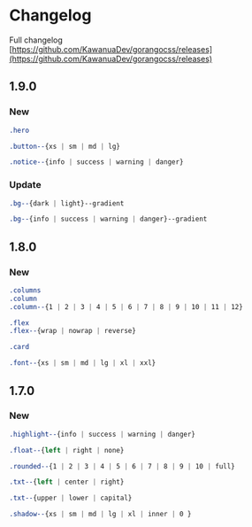 # Changelog

Full changelog  
[https://github.com/KawanuaDev/gorangocss/releases](https://github.com/KawanuaDev/gorangocss/releases)

## 1.9.0

### New

```css
.hero
```

```css
.button--{xs | sm | md | lg}
```

```css
.notice--{info | success | warning | danger}
```

### Update

```css
.bg--{dark | light}--gradient
```

```css
.bg--{info | success | warning | danger}--gradient
```

## 1.8.0

### New

```css
.columns
.column
.column--{1 | 2 | 3 | 4 | 5 | 6 | 7 | 8 | 9 | 10 | 11 | 12}
```

```css
.flex
.flex--{wrap | nowrap | reverse}
```

```css
.card
```

```css
.font--{xs | sm | md | lg | xl | xxl}
```

## 1.7.0

### New

```css
.highlight--{info | success | warning | danger}
```

```css
.float--{left | right | none}
```

```css
.rounded--{1 | 2 | 3 | 4 | 5 | 6 | 7 | 8 | 9 | 10 | full}
```

```css
.txt--{left | center | right}
```

```css
.txt--{upper | lower | capital}
```

```css
.shadow--{xs | sm | md | lg | xl | inner | 0 }
```

